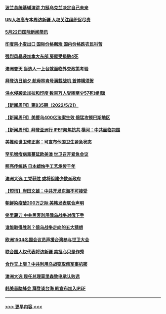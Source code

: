 #### [波兰总统基辅演讲 力挺乌克兰决定自己未来](../pages/prog202/a103435795.md?t=05231001) 
#### [UN人权高专本周访新疆 人权关注组织促尽责](../pages/prog202/a103435794.md?t=05231001) 
#### [5月22日国际新闻简讯](../pages/prog202/a103435643.md?t=05231001) 
#### [印度禁小麦出口 国际价格飙涨 国内价格跌农民叫苦](../pages/prog202/a103435496.md?t=05231001) 
#### [强烈风暴袭加拿大东部 房屋受损酿4死](../pages/prog202/a103435454.md?t=05231001) 
#### [澳洲变天 当选人一上台就面临外交政策考验](../pages/prog202/a103435448.md?t=05231001) 
#### [拜登访日前夕 航母林肯号满载战机 首停横须贺](../pages/prog202/a103435363.md?t=05231001) 
#### [洪水侵袭孟加拉和印度 数百万人受困至少57死(组图)](../pages/prog202/a103435333.md?t=05231001) 
#### [【新闻周刊】第835期（2022/5/21）](../pages/prog202/a103435218.md?t=05231001) 
#### [【新闻周刊】美援乌400亿法案生效 俄猛攻顿巴斯地区](../pages/prog202/a103435207.md?t=05231001) 
#### [【新闻周刊】拜登亚洲行 IPEF聚焦抗共 横河：中共面临包围](../pages/prog202/a103435201.md?t=05231001) 
#### [美推动世卫修正案：可宣布他国卫生紧急状态](../pages/prog202/a103434885.md?t=05231001) 
#### [罕见猴痘病毒蔓延欧美澳 世卫召开紧急会议](../pages/prog202/a103435100.md?t=05231001) 
#### [照亮传统路 日本蜡烛手工艺承传千年](../pages/prog202/a103435096.md?t=05231001) 
#### [澳洲大选 工党获胜 或将组建少数派政府](../pages/prog202/a103435092.md?t=05231001) 
#### [【短讯】岸田文雄：中共开发东海不可接受](../pages/prog202/a103435090.md?t=05231001) 
#### [朝鲜染疫破200万之际 美韩发表联合声明](../pages/prog202/a103435071.md?t=05231001) 
#### [笑里藏刀 中共黑客利用俄乌战争对俄下手](../pages/prog202/a103435034.md?t=05231001) 
#### [谁能取得胜利？俄乌战争走向的五大猜想](../pages/prog202/a103435037.md?t=05231001) 
#### [欧洲1504名国会议员声援台湾参与世卫大会](../pages/prog202/a103434948.md?t=05231001) 
#### [联合国人权代表将访新疆 美担心只是作秀](../pages/prog202/a103434889.md?t=05231001) 
#### [合作无上限？中共利用乌战窃取俄军事机密](../pages/prog202/a103434859.md?t=05231001) 
#### [澳洲大选 现任总理莫里森致电承认败选](../pages/prog202/a103434883.md?t=05231001) 
#### [韩美首脑峰会 拜登谈台海 韩宣布加入IPEF](../pages/prog202/a103434879.md?t=05231001) 

----
#### [ >>> 更早内容 <<< ](../indexes/prog202-earlier.md)
